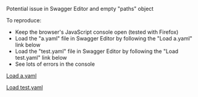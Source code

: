 Potential issue in Swagger Editor and empty "paths" object

To reproduce:
* Keep the browser's JavaScript console open (tested with Firefox)
* Load the "a.yaml" file in Swagger Editor by following the "Load a.yaml" link below
* Load the "test.yaml" file in Swagger Editor by following the "Load test.yaml" link below
* See lots of errors in the console

[Load a.yaml](https://editor.swagger.io/?url=https://raw.githubusercontent.com/jdegre/jdegre.github.io/master/test/a.yaml)

[Load test.yaml](https://editor.swagger.io/?url=https://raw.githubusercontent.com/jdegre/jdegre.github.io/master/test/test.yaml)